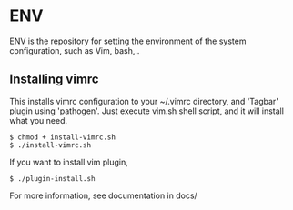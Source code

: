 
# ENV
ENV is the repository for setting the environment of the system configuration,
such as Vim, bash,..


## Installing vimrc
This installs vimrc configuration to your ~/.vimrc directory, 
and 'Tagbar' plugin using 'pathogen'.
Just execute vim.sh shell script, and it will install what you need.

```
$ chmod + install-vimrc.sh
$ ./install-vimrc.sh
```

If you want to install vim plugin,

```
$ ./plugin-install.sh
```

For more information, see documentation in docs/
